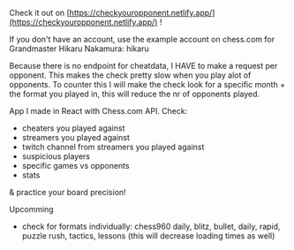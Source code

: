 Check it out on [https://checkyouropponent.netlify.app/](https://checkyouropponent.netlify.app/) !

If you don't have an account, use the example account on chess.com for Grandmaster Hikaru Nakamura: hikaru

Because there is no endpoint for cheatdata, I HAVE to make a request per opponent.
This makes the check pretty slow when you play alot of opponents.
To counter this I will make the check look for a specific month + the format you played in, this will reduce the nr of opponents played.

App I made in React with Chess.com API.
Check:

- cheaters you played against
- streamers you played against
- twitch channel from streamers you played against
- suspicious players
- specific games vs opponents
- stats

& practice your board precision!

Upcomming

- check for formats individually: chess960 daily, blitz, bullet, daily, rapid, puzzle rush, tactics, lessons
  (this will decrease loading times as well)
